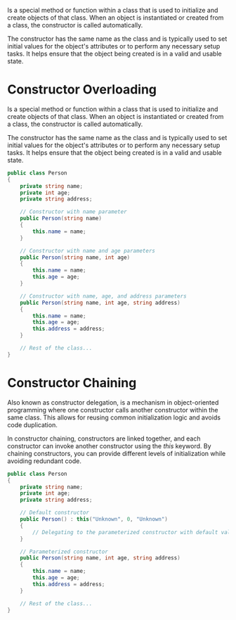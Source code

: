 Is a special method or function within a class that is used to initialize and create objects of that class. When an object is instantiated or created from a class, the constructor is called automatically.

The constructor has the same name as the class and is typically used to set initial values for the object's attributes or to perform any necessary setup tasks. It helps ensure that the object being created is in a valid and usable state.

# Constructor Overloading
Is a special method or function within a class that is used to initialize and create objects of that class. When an object is instantiated or created from a class, the constructor is called automatically.

The constructor has the same name as the class and is typically used to set initial values for the object's attributes or to perform any necessary setup tasks. It helps ensure that the object being created is in a valid and usable state.

```csharp
public class Person
{
    private string name;
    private int age;
    private string address;

    // Constructor with name parameter
    public Person(string name)
    {
        this.name = name;
    }

    // Constructor with name and age parameters
    public Person(string name, int age)
    {
        this.name = name;
        this.age = age;
    }

    // Constructor with name, age, and address parameters
    public Person(string name, int age, string address)
    {
        this.name = name;
        this.age = age;
        this.address = address;
    }

    // Rest of the class...
}
```

# Constructor Chaining
Also known as constructor delegation, is a mechanism in object-oriented programming where one constructor calls another constructor within the same class. This allows for reusing common initialization logic and avoids code duplication.

In constructor chaining, constructors are linked together, and each constructor can invoke another constructor using the *this* keyword. By chaining constructors, you can provide different levels of initialization while avoiding redundant code.

```csharp
public class Person
{
    private string name;
    private int age;
    private string address;

    // Default constructor
    public Person() : this("Unknown", 0, "Unknown")
    {
        // Delegating to the parameterized constructor with default values
    }

    // Parameterized constructor
    public Person(string name, int age, string address)
    {
        this.name = name;
        this.age = age;
        this.address = address;
    }

    // Rest of the class...
}
```